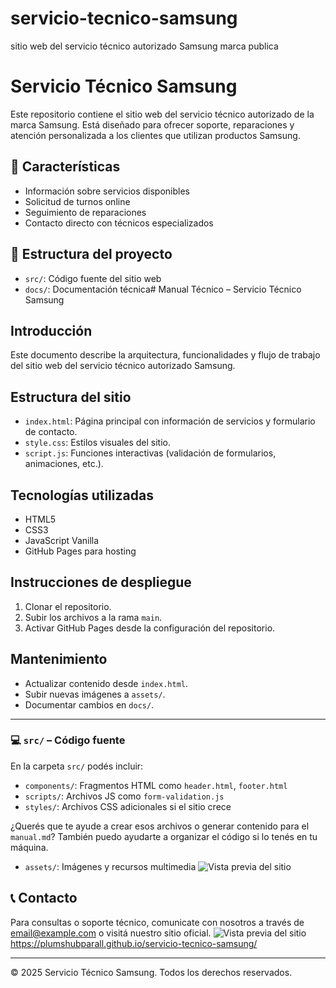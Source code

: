 # servicio-tecnico-samsung
sitio web del servicio técnico autorizado Samsung marca publica
# Servicio Técnico Samsung

Este repositorio contiene el sitio web del servicio técnico autorizado de la marca Samsung. Está diseñado para ofrecer soporte, reparaciones y atención personalizada a los clientes que utilizan productos Samsung.

## 🚀 Características
- Información sobre servicios disponibles
- Solicitud de turnos online
- Seguimiento de reparaciones
- Contacto directo con técnicos especializados

## 📁 Estructura del proyecto
- `src/`: Código fuente del sitio web
- `docs/`: Documentación técnica# Manual Técnico – Servicio Técnico Samsung

## Introducción
Este documento describe la arquitectura, funcionalidades y flujo de trabajo del sitio web del servicio técnico autorizado Samsung.

## Estructura del sitio
- `index.html`: Página principal con información de servicios y formulario de contacto.
- `style.css`: Estilos visuales del sitio.
- `script.js`: Funciones interactivas (validación de formularios, animaciones, etc.).

## Tecnologías utilizadas
- HTML5
- CSS3
- JavaScript Vanilla
- GitHub Pages para hosting

## Instrucciones de despliegue
1. Clonar el repositorio.
2. Subir los archivos a la rama `main`.
3. Activar GitHub Pages desde la configuración del repositorio.

## Mantenimiento
- Actualizar contenido desde `index.html`.
- Subir nuevas imágenes a `assets/`.
- Documentar cambios en `docs/`.

---

### 💻 `src/` – Código fuente

En la carpeta `src/` podés incluir:
- `components/`: Fragmentos HTML como `header.html`, `footer.html`
- `scripts/`: Archivos JS como `form-validation.js`
- `styles/`: Archivos CSS adicionales si el sitio crece

¿Querés que te ayude a crear esos archivos o generar contenido para el `manual.md`? También puedo ayudarte a organizar el código si lo tenés en tu máquina.
- `assets/`: Imágenes y recursos multimedia ![Vista previa del sitio](assets/captura.png)


## 📞 Contacto
Para consultas o soporte técnico, comunicate con nosotros a través de [email@example.com](mailto:email@example.com) o visitá nuestro sitio oficial.
![Vista previa del sitio](assets/vista-previa.png)
https://plumshubparall.github.io/servicio-tecnico-samsung/

---

© 2025 Servicio Técnico Samsung. Todos los derechos reservados.
